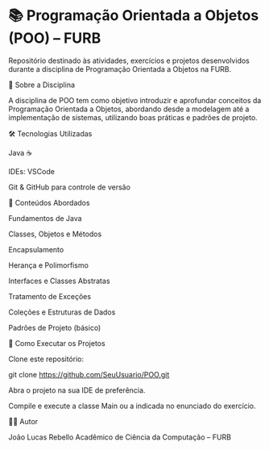 # 📚 Programação Orientada a Objetos (POO) – FURB

Repositório destinado às atividades, exercícios e projetos desenvolvidos durante a disciplina de Programação Orientada a Objetos na FURB.

📌 Sobre a Disciplina

A disciplina de POO tem como objetivo introduzir e aprofundar conceitos da Programação Orientada a Objetos, abordando desde a modelagem até a implementação de sistemas, utilizando boas práticas e padrões de projeto.

🛠 Tecnologias Utilizadas

Java ☕

IDEs: VSCode

Git & GitHub para controle de versão

📖 Conteúdos Abordados

Fundamentos de Java

Classes, Objetos e Métodos

Encapsulamento

Herança e Polimorfismo

Interfaces e Classes Abstratas

Tratamento de Exceções

Coleções e Estruturas de Dados

Padrões de Projeto (básico)

🚀 Como Executar os Projetos

Clone este repositório:

git clone https://github.com/SeuUsuario/POO.git


Abra o projeto na sua IDE de preferência.

Compile e execute a classe Main ou a indicada no enunciado do exercício.

👨‍💻 Autor

João Lucas Rebello
Acadêmico de Ciência da Computação – FURB
